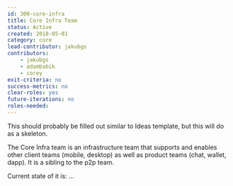 ```yaml
---
id: 300-core-infra
title: Core Infra Team
status: Active
created: 2018-05-01
category: core
lead-contributor: jakubgs
contributors:
    - jakubgs
    - adambabik
    - corey
exit-criteria: no
success-metrics: no
clear-roles: yes
future-iterations: no
roles-needed:
---
```


This should probably be filled out similar to Ideas template, but this will do as a skeleton.

The Core Infra team is an infrastructure team that supports and enables other
client teams (mobile, desktop) as well as product teams (chat, wallet, dapp). It is a sibling to the p2p team.

Current state of it is: ...
